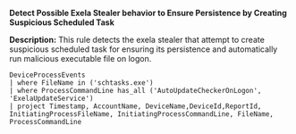 **Detect Possible Exela Stealer behavior to Ensure Persistence by Creating Suspicious Scheduled Task**

**Description:** This rule detects the exela stealer that attempt to create suspicious scheduled task for ensuring its persistence and automatically run malicious executable file on logon.


```
DeviceProcessEvents
| where FileName in ('schtasks.exe')
| where ProcessCommandLine has_all ('AutoUpdateCheckerOnLogon', 'ExelaUpdateService')
| project Timestamp, AccountName, DeviceName,DeviceId,ReportId, InitiatingProcessFileName, InitiatingProcessCommandLine, FileName, ProcessCommandLine
```
